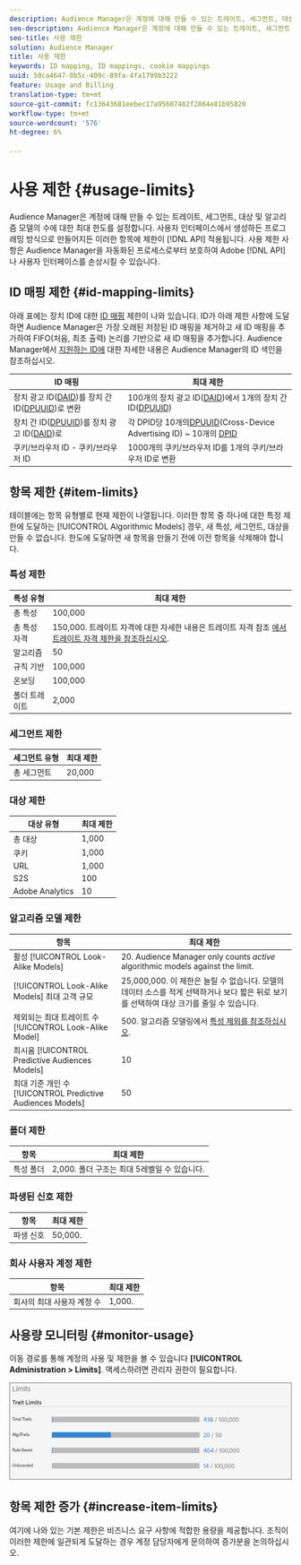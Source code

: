 ```yaml
---
description: Audience Manager은 계정에 대해 만들 수 있는 트레이트, 세그먼트, 대상 및 알고리즘 모델의 수에 대한 최대 한도를 설정합니다. 사용자 인터페이스에서 생성하든 API 메서드를 통해 프로그래밍 방식으로 만들어지든 이러한 항목에 제한이 적용됩니다. 사용 제한 사항은 API 또는 사용자 인터페이스를 훼손할 수 있는 자동화된 프로세스로부터 Audience Manager을 보호하는 데 도움이 됩니다.
seo-description: Audience Manager은 계정에 대해 만들 수 있는 트레이트, 세그먼트, 대상 및 알고리즘 모델의 수에 대한 최대 한도를 설정합니다. 사용자 인터페이스에서 생성하든 API 메서드를 통해 프로그래밍 방식으로 만들어지든 이러한 항목에 제한이 적용됩니다. 사용 제한 사항은 API 또는 사용자 인터페이스를 훼손할 수 있는 자동화된 프로세스로부터 Audience Manager을 보호하는 데 도움이 됩니다.
seo-title: 사용 제한
solution: Audience Manager
title: 사용 제한
keywords: ID mapping, ID mappings, cookie mappings
uuid: 50ca4647-0b5c-409c-89fa-4fa1799b3222
feature: Usage and Billing
translation-type: tm+mt
source-git-commit: fc13643681eebec17a95607482f2864e81b95820
workflow-type: tm+mt
source-wordcount: '576'
ht-degree: 6%

---
```



# 사용 제한 {#usage-limits}

Audience Manager은 계정에 대해 만들 수 있는 트레이트, 세그먼트, 대상 및 알고리즘 모델의 수에 대한 최대 한도를 설정합니다. 사용자 인터페이스에서 생성하든 프로그래밍 방식으로 만들어지든 이러한 항목에 제한이 [!DNL API] 적용됩니다. 사용 제한 사항은 Audience Manager을 자동화된 프로세스로부터 보호하여 Adobe [!DNL API]나 사용자 인터페이스를 손상시킬 수 있습니다.

## ID 매핑 제한 {#id-mapping-limits}

아래 표에는 장치 ID에 대한 [ID 매핑](../../integration/sending-audience-data/batch-data-transfer-explained/id-sync-http.md) 제한이 나와 있습니다. ID가 아래 제한 사항에 도달하면 Audience Manager은 가장 오래된 저장된 ID 매핑을 제거하고 새 ID 매핑을 추가하여 FIFO(처음, 최초 출력) 논리를 기반으로 새 ID 매핑을 추가합니다. Audience Manager에서 [지원하는 ID에](../../reference/ids-in-aam.md) 대한 자세한 내용은 Audience Manager의 ID 색인을 참조하십시오.

| ID 매핑 | 최대 제한 |
|-----------|-------------- |
| 장치 광고 ID([DAID](../../reference/ids-in-aam.md))를 장치 간 ID([DPUUID](../../reference/ids-in-aam.md))로 변환 | 100개의 장치 광고 ID([DAID](../../reference/ids-in-aam.md))에서 1개의 장치 간 ID([DPUUID](../../reference/ids-in-aam.md)) |
| 장치 간 ID([DPUUID](../../reference/ids-in-aam.md))를 장치 광고 ID([DAID](../../reference/ids-in-aam.md))로 | 각 DPID당 10개의[DPUUID](../../reference/ids-in-aam.md)(Cross-Device Advertising ID[](../../reference/ids-in-aam.md)) ~ 10개의 [DPID](../../reference/ids-in-aam.md) |
| 쿠키/브라우저 ID - 쿠키/브라우저 ID | 1000개의 쿠키/브라우저 ID를 1개의 쿠키/브라우저 ID로 변환 |

## 항목 제한 {#item-limits}

테이블에는 항목 유형별로 현재 제한이 나열됩니다. 이러한 항목 중 하나에 대한 특정 제한에 도달하는 [!UICONTROL Algorithmic Models] 경우, 새 특성, 세그먼트, 대상을 만들 수 없습니다. 한도에 도달하면 새 항목을 만들기 전에 이전 항목을 삭제해야 합니다.

### 특성 제한

| 특성 유형 | 최대 제한 |
| -------------------------- | ------------------------------------- |
| 총 특성 | 100,000 |
| 총 특성 자격 | 150,000. 트레이트 자격에 대한 자세한 내용은 트레이트 자격 참조 [에서 트레이트 자격 제한을 참조하십시오](/help/using/features/traits/trait-and-segment-qualification-reference.md#trait-qualification-limit). |
| 알고리즘 | 50 |
| 규칙 기반 | 100,000 |
| 온보딩 | 100,000 |
| 폴더 트레이트 | 2,000 |

### 세그먼트 제한

| 세그먼트 유형 | 최대 제한 |
| -------------- | ------------- |
| 총 세그먼트 | 20,000 |

### 대상 제한

| 대상 유형 | 최대 제한 |
| ------------------ | ------------- |
| 총 대상 | 1,000 |
| 쿠키 | 1,000 |
| URL | 1,000 |
| S2S | 100 |
| Adobe Analytics | 10 |

### 알고리즘 모델 제한

| 항목 | 최대 제한 |
| -------- | ----- |
| 활성 [!UICONTROL Look-Alike Models] | 20. Audience Manager only counts *active* algorithmic models against the limit. |
| [!UICONTROL Look-Alike Models] 최대 고객 규모 | 25,000,000.  이 제한은 늘릴 수 없습니다. 모델의 데이터 소스를 적게 선택하거나 보다 짧은 뒤로 보기를 선택하여 대상 크기를 줄일 수 있습니다. |
| 제외되는 최대 트레이트 수 [!UICONTROL Look-Alike Model] | 500. 알고리즘 모델링에서 [특성 제외를 참조하십시오](/help/using/features/algorithmic-models/trait-exclusion-algo-models.md). |
| 최시움 [!UICONTROL Predictive Audiences Models] | 10 |
| 최대 기준 개인 수 [!UICONTROL Predictive Audiences Models] | 50 |

### 폴더 제한

| 항목 | 최대 제한 |
| ------------- | ------------------ |
| 특성 폴더 | 2,000.  폴더 구조는 최대 5레벨일 수 있습니다. |

### 파생된 신호 제한

| 항목 | 최대 제한 |
| --------------- | ------------- |
| 파생 신호 | 50,000. |

### 회사 사용자 계정 제한

| 항목 | 최대 제한 |
| ----------- | ------------- |
| 회사의 최대 사용자 계정 수 | 1,000. |

## 사용량 모니터링 {#monitor-usage}

이동 경로를 통해 계정의 사용 및 제한을 볼 수 있습니다 **[!UICONTROL Administration > Limits]**. 액세스하려면 관리자 권한이 필요합니다.

![사용량 제한 이미지](assets/usage-limits.png)

## 항목 제한 증가 {#increase-item-limits}

여기에 나와 있는 기본 제한은 비즈니스 요구 사항에 적합한 용량을 제공합니다. 조직이 이러한 제한에 일관되게 도달하는 경우 계정 담당자에게 문의하여 증가분을 논의하십시오.